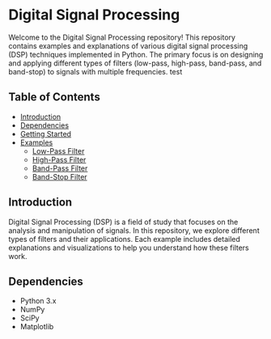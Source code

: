 # Digital Signal Processing

Welcome to the Digital Signal Processing repository! This repository contains examples and explanations of various digital signal processing (DSP) techniques implemented in Python. The primary focus is on designing and applying different types of filters (low-pass, high-pass, band-pass, and band-stop) to signals with multiple frequencies. test 


## Table of Contents

- [Introduction](#introduction)
- [Dependencies](#dependencies)
- [Getting Started](#getting-started)
- [Examples](#examples)
  - [Low-Pass Filter](#low-pass-filter)
  - [High-Pass Filter](#high-pass-filter)
  - [Band-Pass Filter](#band-pass-filter)
  - [Band-Stop Filter](#band-stop-filter)

## Introduction

Digital Signal Processing (DSP) is a field of study that focuses on the analysis and manipulation of signals. In this repository, we explore different types of filters and their applications. Each example includes detailed explanations and visualizations to help you understand how these filters work.

## Dependencies

- Python 3.x
- NumPy
- SciPy
- Matplotlib
